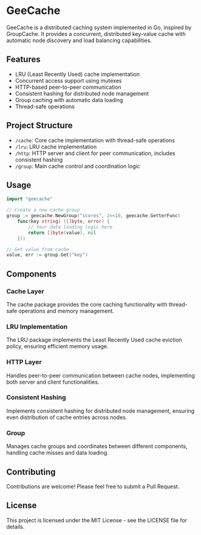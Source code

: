 # GeeCache

GeeCache is a distributed caching system implemented in Go, inspired by GroupCache. It provides a concurrent, distributed key-value cache with automatic node discovery and load balancing capabilities.

## Features

- LRU (Least Recently Used) cache implementation
- Concurrent access support using mutexes
- HTTP-based peer-to-peer communication
- Consistent hashing for distributed node management
- Group caching with automatic data loading
- Thread-safe operations

## Project Structure

- `/cache`: Core cache implementation with thread-safe operations
- `/lru`: LRU cache implementation
- `/http`: HTTP server and client for peer communication, includes consistent hashing
- `/group`: Main cache control and coordination logic

## Usage

```go
import "geecache"

// Create a new cache group
group := geecache.NewGroup("scores", 2<<10, geecache.GetterFunc(
    func(key string) ([]byte, error) {
        // Your data loading logic here
        return []byte(value), nil
    }))

// Get value from cache
value, err := group.Get("key")
```

## Components

### Cache Layer
The cache package provides the core caching functionality with thread-safe operations and memory management.

### LRU Implementation
The LRU package implements the Least Recently Used cache eviction policy, ensuring efficient memory usage.

### HTTP Layer
Handles peer-to-peer communication between cache nodes, implementing both server and client functionalities.

### Consistent Hashing
Implements consistent hashing for distributed node management, ensuring even distribution of cache entries across nodes.

### Group
Manages cache groups and coordinates between different components, handling cache misses and data loading.

## Contributing

Contributions are welcome! Please feel free to submit a Pull Request.

## License

This project is licensed under the MIT License - see the LICENSE file for details.
